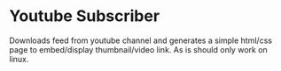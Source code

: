 # Youtube Subscriber
Downloads feed from youtube channel and generates a simple html/css page to embed/display thumbnail/video link. As is should only work on linux.
